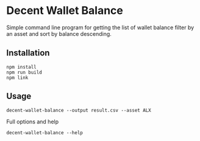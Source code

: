 # Decent Wallet Balance

Simple command line program for getting the list of wallet balance filter by an asset and sort by balance descending.

## Installation

```
npm install
npm run build
npm link
```

## Usage

```
decent-wallet-balance --output result.csv --asset ALX
```

Full options and help

```
decent-wallet-balance --help
```
